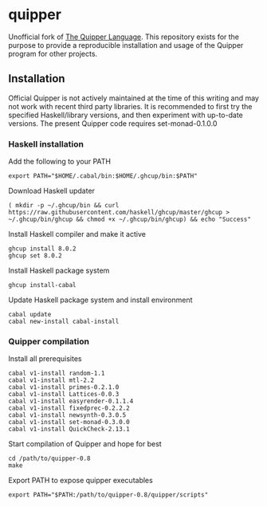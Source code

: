 # quipper
Unofficial fork of [The Quipper Language](https://www.mathstat.dal.ca/~selinger/quipper/). This repository exists for the purpose to provide a 
reproducible installation and usage of the Quipper program for other projects.

## Installation

Official Quipper is not actively maintained at the time of this
writing and may not work with recent third party libraries. It is
recommended to first try the specified Haskell/library versions, and
then experiment with up-to-date versions.
The present Quipper code requires set-monad-0.1.0.0

### Haskell installation

Add the following to your PATH
```
export PATH="$HOME/.cabal/bin:$HOME/.ghcup/bin:$PATH"
```

Download Haskell updater
```
( mkdir -p ~/.ghcup/bin && curl https://raw.githubusercontent.com/haskell/ghcup/master/ghcup > ~/.ghcup/bin/ghcup && chmod +x ~/.ghcup/bin/ghcup) && echo "Success"
```

Install Haskell compiler and make it active
```
ghcup install 8.0.2
ghcup set 8.0.2
```
Install Haskell package system
```
ghcup install-cabal
```
Update Haskell package system and install environment
```
cabal update
cabal new-install cabal-install
```

### Quipper compilation

Install all prerequisites
```
cabal v1-install random-1.1
cabal v1-install mtl-2.2
cabal v1-install primes-0.2.1.0
cabal v1-install Lattices-0.0.3
cabal v1-install easyrender-0.1.1.4
cabal v1-install fixedprec-0.2.2.2
cabal v1-install newsynth-0.3.0.5
cabal v1-install set-monad-0.3.0.0
cabal v1-install QuickCheck-2.13.1 
```

Start compilation of Quipper and hope for best
```
cd /path/to/quipper-0.8
make
```

Export PATH to expose quipper executables
```
export PATH="$PATH:/path/to/quipper-0.8/quipper/scripts"
```

